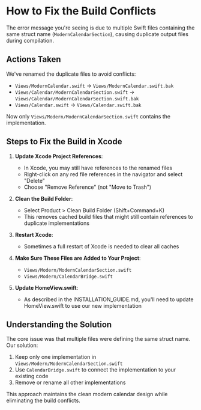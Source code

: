 # How to Fix the Build Conflicts

The error message you're seeing is due to multiple Swift files containing the same struct name (`ModernCalendarSection`), causing duplicate output files during compilation.

## Actions Taken

We've renamed the duplicate files to avoid conflicts:
- `Views/ModernCalendar.swift` → `Views/ModernCalendar.swift.bak`
- `Views/Calendar/ModernCalendarSection.swift` → `Views/Calendar/ModernCalendarSection.swift.bak`
- `Views/Calendar.swift` → `Views/Calendar.swift.bak`

Now only `Views/Modern/ModernCalendarSection.swift` contains the implementation.

## Steps to Fix the Build in Xcode

1. **Update Xcode Project References**:
   - In Xcode, you may still have references to the renamed files
   - Right-click on any red file references in the navigator and select "Delete"
   - Choose "Remove Reference" (not "Move to Trash")

2. **Clean the Build Folder**:
   - Select Product > Clean Build Folder (Shift+Command+K)
   - This removes cached build files that might still contain references to duplicate implementations

3. **Restart Xcode**:
   - Sometimes a full restart of Xcode is needed to clear all caches

4. **Make Sure These Files are Added to Your Project**:
   - `Views/Modern/ModernCalendarSection.swift`
   - `Views/Modern/CalendarBridge.swift`

5. **Update HomeView.swift**:
   - As described in the INSTALLATION_GUIDE.md, you'll need to update HomeView.swift to use our new implementation

## Understanding the Solution

The core issue was that multiple files were defining the same struct name. Our solution:

1. Keep only one implementation in `Views/Modern/ModernCalendarSection.swift`
2. Use `CalendarBridge.swift` to connect the implementation to your existing code
3. Remove or rename all other implementations

This approach maintains the clean modern calendar design while eliminating the build conflicts. 